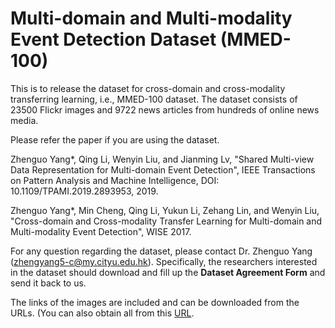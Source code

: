 # Multi-domain and Multi-modality Event Detection Dataset (MMED-100)
This is to release the dataset for cross-domain and cross-modality transferring learning, i.e., MMED-100 dataset. The dataset consists of 23500 Flickr images and 9722 news articles from hundreds of online news media.

Please refer the paper if you are using the dataset.

Zhenguo Yang*, Qing Li, Wenyin Liu, and Jianming Lv, "Shared Multi-view Data Representation for Multi-domain Event Detection", IEEE Transactions on Pattern Analysis and Machine Intelligence, DOI: 10.1109/TPAMI.2019.2893953, 2019.

Zhenguo Yang*, Min Cheng, Qing Li, Yukun Li, Zehang Lin, and Wenyin Liu, "Cross-domain and Cross-modality Transfer Learning for Multi-domain and Multi-modality Event Detection", WISE 2017.

For any question regarding the dataset, please contact Dr. Zhenguo Yang (zhengyang5-c@my.cityu.edu.hk). Specifically, the researchers interested in the dataset should download and fill up the **Dataset Agreement Form** and send it back to us.

The links of the images are included and can be downloaded from the URLs. (You can also obtain all from this [URL](https://mail2gduteducn-my.sharepoint.com/:f:/g/personal/2111605074_mail2_gdut_edu_cn/En8k14FD9yFIrxivdHd6dxkBaAC_0Pv8AzOpoUZ8r2c60A?e=NFjRXx).

